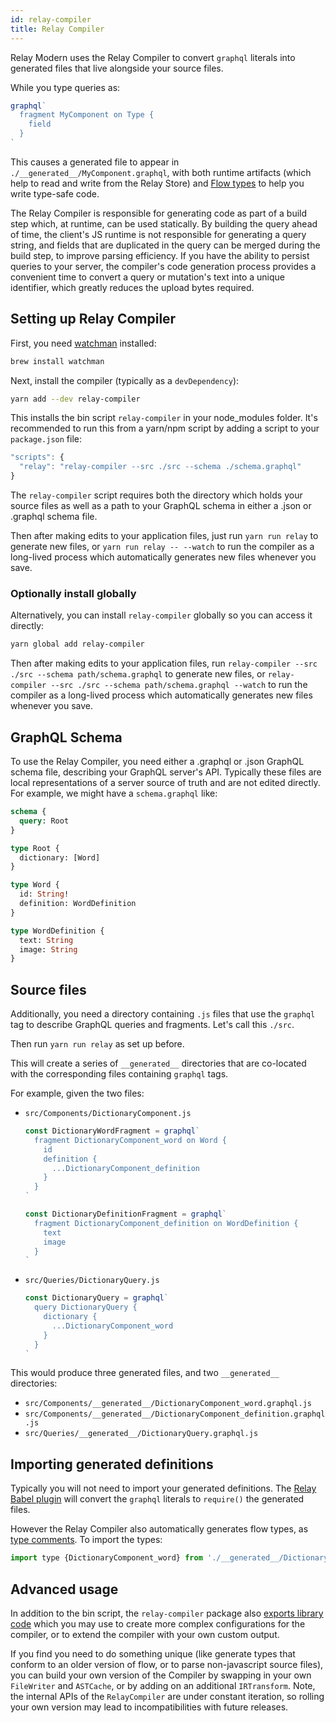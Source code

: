 ```yaml
---
id: relay-compiler
title: Relay Compiler
---
```


Relay Modern uses the Relay Compiler to convert `graphql` literals into generated
files that live alongside your source files.

While you type queries as:

```javascript
graphql`
  fragment MyComponent on Type {
    field
  }
`
```

This causes a generated file to appear in `./__generated__/MyComponent.graphql`,
with both runtime artifacts (which help to read and write from the Relay Store)
and [Flow types](https://flow.org/) to help you write type-safe code.

The Relay Compiler is responsible for generating code as part of a build step which, at runtime, can be used statically. By building the query ahead of time, the client's JS runtime is not responsible for generating a query string, and fields that are duplicated in the query can be merged during the build step, to improve parsing efficiency. If you have the ability to persist queries to your server, the compiler's code generation process provides a convenient time to convert a query or mutation's text into a unique identifier, which greatly reduces the upload bytes required.


## Setting up Relay Compiler

First, you need [watchman](https://facebook.github.io/watchman) installed:

```sh
brew install watchman
```

Next, install the compiler (typically as a `devDependency`):

```sh
yarn add --dev relay-compiler
```

This installs the bin script `relay-compiler` in your node_modules folder. It's
recommended to run this from a yarn/npm script by adding a script to your
`package.json` file:

```js
"scripts": {
  "relay": "relay-compiler --src ./src --schema ./schema.graphql"
}
```

The `relay-compiler` script requires both the directory which holds your source files as well as a path to your GraphQL schema in either a .json or .graphql schema file.

Then after making edits to your application files, just run `yarn run relay` to generate new files, or `yarn run relay -- --watch` to run the compiler as a long-lived process which automatically generates new files whenever you save.


### Optionally install globally

Alternatively, you can install `relay-compiler` globally so you can access it directly:

```sh
yarn global add relay-compiler
```

Then after making edits to your application files, run `relay-compiler --src ./src --schema path/schema.graphql` to generate new files, or `relay-compiler --src ./src --schema path/schema.graphql --watch` to run the compiler as a long-lived process which automatically generates new files whenever you save.


## GraphQL Schema

To use the Relay Compiler, you need either a .graphql or .json GraphQL schema file, describing your GraphQL server's API. Typically these files are local representations of a server source of truth and are not edited directly. For example, we might have a `schema.graphql` like:

```graphql
schema {
  query: Root
}

type Root {
  dictionary: [Word]
}

type Word {
  id: String!
  definition: WordDefinition
}

type WordDefinition {
  text: String
  image: String
}
```

## Source files

Additionally, you need a directory containing `.js` files that use the `graphql` tag to describe GraphQL queries and fragments. Let's call this `./src`.

Then run `yarn run relay` as set up before.

This will create a series of `__generated__` directories that are co-located with the corresponding files containing `graphql` tags.

For example, given the two files:

* `src/Components/DictionaryComponent.js`

  ```javascript
  const DictionaryWordFragment = graphql`
    fragment DictionaryComponent_word on Word {
      id
      definition {
        ...DictionaryComponent_definition
      }
    }
  `

  const DictionaryDefinitionFragment = graphql`
    fragment DictionaryComponent_definition on WordDefinition {
      text
      image
    }
  `
  ```

* `src/Queries/DictionaryQuery.js`

  ```javascript
  const DictionaryQuery = graphql`
    query DictionaryQuery {
      dictionary {
        ...DictionaryComponent_word
      }
    }
  `
  ```

This would produce three generated files, and two `__generated__` directories:

* `src/Components/__generated__/DictionaryComponent_word.graphql.js`
* `src/Components/__generated__/DictionaryComponent_definition.graphql.js`
* `src/Queries/__generated__/DictionaryQuery.graphql.js`


## Importing generated definitions

Typically you will not need to import your generated definitions. The [Relay Babel plugin](./babel-plugin-relay.html) will convert the `graphql` literals to `require()` the generated files.

However the Relay Compiler also automatically generates flow types, as [type comments](https://flow.org/en/docs/types/comments/). To import the types:

```javascript
import type {DictionaryComponent_word} from './__generated__/DictionaryComponent_word.graphql';
```


## Advanced usage

In addition to the bin script, the `relay-compiler` package also [exports library
code](https://github.com/facebook/relay/blob/master/packages/relay-compiler/RelayCompilerPublic.js) which you may use to create more complex configurations for the compiler, or to extend the compiler with your own custom output.

If you find you need to do something unique (like generate types that conform to an older version of flow, or to parse non-javascript source files), you can build your own version of the Compiler by swapping in your own `FileWriter` and `ASTCache`, or by adding on an additional `IRTransform`. Note, the internal APIs of the `RelayCompiler` are under constant iteration, so rolling your own version may lead to incompatibilities with future releases.
